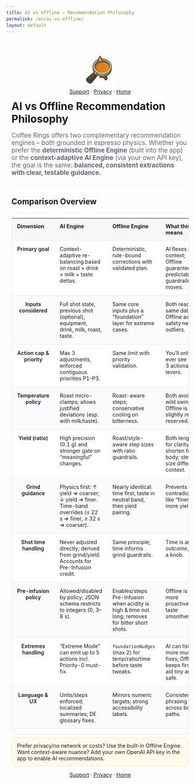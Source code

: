 ```yaml
---
title: AI vs Offline – Recommendation Philosophy
permalink: /en/ai-vs-offline/
layout: default
---
```


<style>
:root{
  --fg:#222; --muted:#5f6772; --bg:#fff; --stripe:#f6f7f8; --accent:#c9a227;
  --radius:14px; --space:14px; --space-lg:24px; --border:1px solid #e6e7ea;
  --maxw:980px;
}
.page-wrap{max-width:var(--maxw); margin:0 auto; padding:var(--space-lg) var(--space);}
.lede{font-size:1.05rem; color:var(--muted);}
.kicker{display:inline-block; font-weight:600; color:var(--accent); letter-spacing:.02em;}
h1{margin:.25rem 0 1rem;}
hr{border:none; height:1px; background:#eceef1; margin:var(--space-lg) 0;}

.table-wrap{background:var(--bg); border-radius:var(--radius); border:var(--border); overflow:hidden;}
table.cmp{width:100%; border-collapse:collapse;}
table.cmp thead th{font-weight:700; text-align:left; background:var(--stripe); padding:12px 14px; border-bottom:var(--border);}
table.cmp tbody th{font-weight:600; width:24%; vertical-align:top;}
table.cmp td, table.cmp th{padding:14px; border-bottom:var(--border); vertical-align:top;}
table.cmp td small{color:var(--muted);}
table.cmp tr:nth-child(even) td, table.cmp tr:nth-child(even) th{background: #fafbfc;}

/* Mobile: turn each row into a card */
@media (max-width: 740px){
  .table-wrap{border:none; background:transparent;}
  table.cmp{display:block;}
  table.cmp thead{display:none;}
  table.cmp tbody{display:grid; gap:12px;}
  table.cmp tr{display:grid; border:var(--border); border-radius:12px; background:#fff;}
  table.cmp tr > *{display:block; border:none; padding:12px 14px;}
  table.cmp tr > th{
    border-bottom:1px solid #edf0f3;
    background:#fff; width:auto;
  }
  /* show column labels for each cell */
  table.cmp td[data-label]::before{
    content: attr(data-label);
    display:block; font-size:.82rem; color:var(--muted); margin-bottom:4px;
    font-weight:600; letter-spacing:.01em;
  }
}

/* callouts */
.note{background:#fffbeb; border:1px solid #f3e7b6; border-radius:12px; padding:12px 14px; margin-top:8px;}
</style>

<div class="page-wrap">

<p align="center">
  <img src="/assets/coffeerings.png" alt="Coffee Rings" width="90"><br>
<a href="/en/support/">Support</a> · <a href="/en/privacy/">Privacy</a> · <a href="/">Home</a>
</p>

<h1>AI vs Offline Recommendation Philosophy</h1>

<p class="lede">
Coffee Rings offers two complementary recommendation engines – both grounded in espresso physics.
Whether you prefer the <strong>deterministic Offline Engine</strong> (built into the app) or the
<strong>context-adaptive AI Engine</strong> (via your own API key), the goal is the same:
<strong>balanced, consistent extractions with clear, testable guidance.</strong>
</p>

<hr>

<h2>Comparison Overview</h2>

<div class="table-wrap">
<table class="cmp">
  <thead>
    <tr>
      <th>Dimension</th>
      <th>AI Engine</th>
      <th>Offline Engine</th>
      <th>What this means</th>
    </tr>
  </thead>
  <tbody>
    <tr>
      <th>Primary goal</th>
      <td data-label="AI Engine">Context-adaptive re-balancing based on roast × drink × milk × taste deltas.</td>
      <td data-label="Offline Engine">Deterministic, rule-bound corrections with validated plan.</td>
      <td data-label="What this means">AI flexes per context; Offline guarantees predictable, guardrailed moves.</td>
    </tr>
    <tr>
      <th>Inputs considered</th>
      <td data-label="AI Engine">Full shot state, previous shot (optional), equipment, drink, milk, roast, taste.</td>
      <td data-label="Offline Engine">Same core inputs plus a “foundation” layer for extreme cases.</td>
      <td data-label="What this means">Both read the same data; Offline adds a safety net for outliers.</td>
    </tr>
    <tr>
      <th>Action cap & priority</th>
      <td data-label="AI Engine">Max 3 adjustments, enforced contiguous priorities P1–P3.</td>
      <td data-label="Offline Engine">Same limit with priority validation.</td>
      <td data-label="What this means">You’ll only ever see up to 3 actionable levers.</td>
    </tr>
    <tr>
      <th>Temperature policy</th>
      <td data-label="AI Engine">Roast micro-clamps; allows justified deviations (esp. with milk/taste).</td>
      <td data-label="Offline Engine">Roast-aware steps; conservative cooling on bitterness.</td>
      <td data-label="What this means">Both avoid wild swings; Offline is slightly more reserved.</td>
    </tr>
    <tr>
      <th>Yield (ratio)</th>
      <td data-label="AI Engine">High precision (0.1 g) and stronger gate on “meaningful” changes.</td>
      <td data-label="Offline Engine">Roast/style-aware step sizes with ratio guardrails.</td>
      <td data-label="What this means">Both lengthen for clarity or shorten for body; step size differs by context.</td>
    </tr>
    <tr>
      <th>Grind guidance</th>
      <td data-label="AI Engine">Physics first: ↑ yield ⇒ coarser; ↓ yield ⇒ finer. Time-band overrides (≤ 22 s ⇒ finer, ≥ 32 s ⇒ coarser).</td>
      <td data-label="Offline Engine">Nearly identical: time first, taste in neutral band, then yield pairing.</td>
      <td data-label="What this means">Prevents contradictions like “finer + more yield”.</td>
    </tr>
    <tr>
      <th>Shot time handling</th>
      <td data-label="AI Engine">Never adjusted directly; derived from grind/yield. Accounts for Pre-Infusion credit.</td>
      <td data-label="Offline Engine">Same principle; time informs grind guardrails.</td>
      <td data-label="What this means">Time is an <em>outcome</em>, not a knob.</td>
    </tr>
    <tr>
      <th>Pre-infusion policy</th>
      <td data-label="AI Engine">Allowed/disabled by policy; JSON schema restricts to integers (0, 3–8 s).</td>
      <td data-label="Offline Engine">Enables/steps Pre-Infusion when acidity is high & time not long; removes for bitter short shots.</td>
      <td data-label="What this means">Offline is more proactive as a taste smoother.</td>
    </tr>
    <tr>
      <th>Extremes handling</th>
      <td data-label="AI Engine">“Extreme Mode” can emit up to 5 actions incl. Priority-0 must-fix.</td>
      <td data-label="Offline Engine"><code>foundationNudges</code> (max 2) for temp/ratio/time before taste tweaks.</td>
      <td data-label="What this means">AI can list more must-fixes; Offline keeps first-aid tiny and safe.</td>
    </tr>
    <tr>
      <th>Language & UX</th>
      <td data-label="AI Engine">Units/steps enforced; localized summaries; DE glossary fixes.</td>
      <td data-label="Offline Engine">Mirrors numeric targets; strong accessibility labels.</td>
      <td data-label="What this means">Consistent phrasing across both paths.</td>
    </tr>
  </tbody>
</table>
</div>

<div class="note">
  Prefer privacy/no network or costs? Use the built-in Offline Engine.  
  Want context-aware nuance? Add your own OpenAI API key in the app to enable AI recommendations.
</div>

<p align="center">
  <a href="/en/support/">Support</a> · <a href="/en/privacy/">Privacy</a> · <a href="/">Home</a>
</p>

</div>
